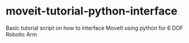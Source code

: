# moveit-tutorial-python-interface
Basic tutorial script on how to interface MoveIt using python for 6 DOF Robotic Arm
